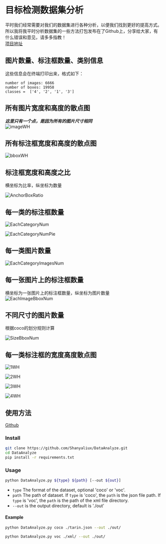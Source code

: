 # 目标检测数据集分析
平时我们经常需要对我们的数据集进行各种分析，以便我们找到更好的提高方式。所以我将我平时分析数据集的一些方法打包发布在了Github上，分享给大家，有什么错误和意见，请多多指教！  
[项目地址](https://github.com/Shanyaliux/DataAnalyze)

## 图片数量、标注框数量、类别信息
这些信息会在终端打印出来，格式如下：
```
number of images: 6666
number of boxes: 19958
classes =  ['4', '2', '1', '3']

```

## 所有图片宽度和高度的散点图
***这里只有一个点，是因为所有的图片尺寸相同***  
![imageWH](https://cdn.jsdelivr.net/gh/Shanyaliux/PicBed/img/imageWH.png)

## 所有标注框宽度和高度的散点图
![bboxWH](https://cdn.jsdelivr.net/gh/Shanyaliux/PicBed/img/bboxWH.png)
## 标注框宽度和高度之比
横坐标为比率，纵坐标为数量  

![AnchorBoxRatio](https://cdn.jsdelivr.net/gh/Shanyaliux/PicBed/img/AnchorBoxRatio.png)

## 每一类的标注框数量
![EachCategoryNum](https://cdn.jsdelivr.net/gh/Shanyaliux/PicBed/img/EachCategoryNum.png)

![EachCategoryNumPie](https://cdn.jsdelivr.net/gh/Shanyaliux/PicBed/img/EachCategoryNumPie.png)

## 每一类图片数量
![EachCategoryImagesNum](https://cdn.jsdelivr.net/gh/Shanyaliux/PicBed/img/EachCategoryImagesNum.png)
## 每一张图片上的标注框数量
横坐标为一张图片上的标注框数量，纵坐标为图片数量  
![EachImageBboxNum](https://cdn.jsdelivr.net/gh/Shanyaliux/PicBed/img/EachImageBboxNum.png)

## 不同尺寸的图片数量
根据coco的划分规则计算

![SizeBboxNum](https://cdn.jsdelivr.net/gh/Shanyaliux/PicBed/img/SizeBboxNum.png)
## 每一类标注框的宽度高度散点图
![1WH](https://cdn.jsdelivr.net/gh/Shanyaliux/PicBed/img/1WH.png)

![2WH](https://cdn.jsdelivr.net/gh/Shanyaliux/PicBed/img/2WH.png)

![3WH](https://cdn.jsdelivr.net/gh/Shanyaliux/PicBed/img/3WH.png)

![4WH](https://cdn.jsdelivr.net/gh/Shanyaliux/PicBed/img/4WH.png)

## 使用方法
[Github](https://github.com/Shanyaliux/DataAnalyze)
### Install

```bash
git clone https://github.com/Shanyaliux/DataAnalyze.git
cd DataAnalyze
pip install -r requirements.txt
```

### Usage

```bash
python DataAnalyze.py ${type} ${path} [--out ${out}]
```
- `type` The format of the dataset, optional 'coco' or 'voc'. 
- `path` The path of dataset.
If `type` is 'coco', the `path` is the json file path. 
If `type` is 'voc', the `path` is the path of the xml file directory.  
- `--out` is the output directory, default is './out'

#### Example
```bash
python DataAnalyze.py coco ./tarin.json --out ./out/
```

```bash
python DataAnalyze.py voc ./xml/ --out ./out/
```

